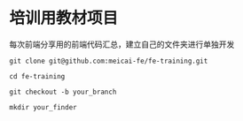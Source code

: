 # 培训用教材项目

每次前端分享用的前端代码汇总，建立自己的文件夹进行单独开发

```
git clone git@github.com:meicai-fe/fe-training.git

cd fe-training

git checkout -b your_branch

mkdir your_finder

```
